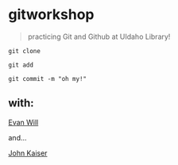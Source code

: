 # gitworkshop

> practicing Git and Github at UIdaho Library!

`git clone`

`git add`

`git commit -m "oh my!"`

## with:

[Evan Will](https://github.com/evanwill)

and...

[John Kaiser](https://github.com/johnathan-kaiser)
